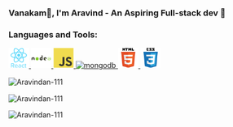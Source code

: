 ### Vanakam🙏, I'm Aravind - An Aspiring Full-stack dev 👋

<h3 align="left">Languages and Tools:</h3>
<p align="left">  <a href="https://reactjs.org/" target="_blank"> <img src="https://raw.githubusercontent.com/devicons/devicon/master/icons/react/react-original-wordmark.svg" alt="react" width="40" height="40"/> </a><a href="https://nodejs.org" target="_blank"> <img src="https://raw.githubusercontent.com/devicons/devicon/master/icons/nodejs/nodejs-original-wordmark.svg" alt="nodejs" width="40" height="40"/></a><a href="https://developer.mozilla.org/en-US/docs/Web/JavaScript" target="_blank"> <img src="https://raw.githubusercontent.com/devicons/devicon/master/icons/javascript/javascript-original.svg" alt="javascript" width="40" height="40"/> </a> <a href="https://www.mongodb.com/" target="_blank"> <img src="https://github.com/mongodb-js/leaf/blob/master/dist/mongodb-leaf_128x128@2x.png" alt="mongodb" width="40" height="40"/> </a><a href="https://www.w3.org/html/" target="_blank"> <img src="https://raw.githubusercontent.com/devicons/devicon/master/icons/html5/html5-original-wordmark.svg" alt="html5" width="40" height="40"/> </a><a href="https://www.w3schools.com/css/" target="_blank"> <img src="https://raw.githubusercontent.com/devicons/devicon/master/icons/css3/css3-original-wordmark.svg" alt="css3" width="40" height="40"/> </a>      </p>

<p><img align="center" src="https://github-readme-stats.vercel.app/api/top-langs?username=Aravindan-111&show_icons=true&locale=en&layout=compact" alt="Aravindan-111" /></p>

<p><img align="center" src="https://github-readme-stats.vercel.app/api?username=Aravindan-111&show_icons=true&locale=en" alt="Aravindan-111" /></p>

<p><img align="center" src="https://github-readme-streak-stats.herokuapp.com/?user=Aravindan-111&" alt="Aravindan-111" /></p>

<!-- &nbsp; -->
